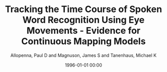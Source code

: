 ---
layout: post
title: Tracking the Time Course of Spoken Word Recognition Using Eye Movements - Evidence for Continuous Mapping Models

date: 1996-01-01 00:00
author: Allopenna, Paul D and Magnuson, James S and Tanenhaus, Michael K
journal: Journal of Memory and Language

link: https://doi.org/10.1006/jmla.1997.2558

year: 1998
---